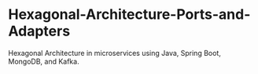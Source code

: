 # Hexagonal-Architecture-Ports-and-Adapters
Hexagonal Architecture in microservices using Java, Spring Boot, MongoDB, and Kafka.
